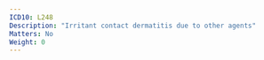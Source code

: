 ```yaml
---
ICD10: L248
Description: "Irritant contact dermatitis due to other agents"
Matters: No
Weight: 0
---
```

